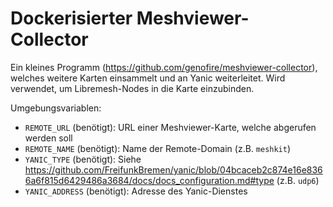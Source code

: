 # Dockerisierter Meshviewer-Collector

Ein kleines Programm (https://github.com/genofire/meshviewer-collector), welches weitere Karten einsammelt und an Yanic weiterleitet. Wird verwendet, um Libremesh-Nodes in die Karte einzubinden.

Umgebungsvariablen:

* `REMOTE_URL` (benötigt): URL einer Meshviewer-Karte, welche abgerufen werden soll
* `REMOTE_NAME` (benötigt): Name der Remote-Domain (z.B. `meshkit`)
* `YANIC_TYPE` (benötigt): Siehe https://github.com/FreifunkBremen/yanic/blob/04bcaceb2c874e16e8366a6f815d6429486a3684/docs/docs_configuration.md#type (z.B. `udp6`)
* `YANIC_ADDRESS` (benötigt): Adresse des Yanic-Dienstes
